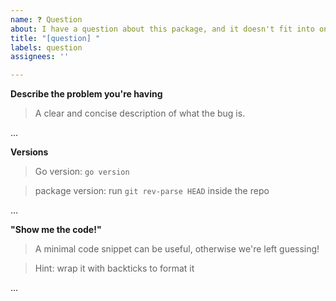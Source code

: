 ```yaml
---
name: ❓ Question
about: I have a question about this package, and it doesn't fit into one of the other categories.
title: "[question] "
labels: question
assignees: ''

---
```


**Describe the problem you're having**
> A clear and concise description of what the bug is.

…

**Versions**
> Go version: `go version`

> package version: run `git rev-parse HEAD` inside the repo

…

**"Show me the code!"**
> A minimal code snippet can be useful, otherwise we're left guessing!

> Hint: wrap it with backticks to format it

…
